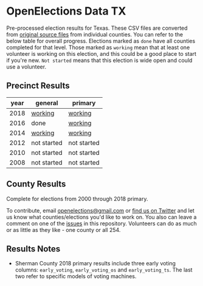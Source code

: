 OpenElections Data TX
=====================

Pre-processed election results for Texas. These CSV files are converted from [original source files](https://github.com/openelections/openelections-sources-tx) from individual counties. You can refer to the below table for overall progress. Elections marked as `done` have all counties completed for that level. Those marked as `working` mean that at least one volunteer is working on this election, and this could be a good place to start if you're new. `Not started` means that this election is wide open and could use a volunteer.

## Precinct Results

| year  | general  | primary  |
|---|---|---|
| 2018  | [working](https://github.com/openelections/openelections-data-tx/issues/151) | [working](https://github.com/openelections/openelections-data-tx/issues/123)
| 2016  | done  |  [working](https://github.com/openelections/openelections-data-tx/issues/12) |
| 2014 |  [working](https://github.com/openelections/openelections-data-tx/issues/11) | [working](https://github.com/openelections/openelections-data-tx/issues/111)  |
| 2012  |   not started | not started |
| 2010  |  not started | not started |
| 2008  |  not started | not started |

## County Results

Complete for elections from 2000 through 2018 primary.

To contribute, email openelections@gmail.com or [find us on Twitter](https://twitter.com/openelex) and let us know what counties/elections you'd like to work on. You also can leave a comment on one of the [issues](https://github.com/openelections/openelections-data-tx/issues) in this repository. Volunteers can do as much or as little as they like - one county or all 254.

## Results Notes

* Sherman County 2018 primary results include three early voting columns: `early_voting`, `early_voting_os` and `early_voting_ts`. The last two refer to specific models of voting machines.
